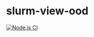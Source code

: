 # slurm-view-ood
[![Node.js CI](https://github.com/Anish-Chanda/slurm-view-ood/actions/workflows/node-ci.yml/badge.svg)](https://github.com/Anish-Chanda/slurm-view-ood/actions/workflows/node-ci.yml)
